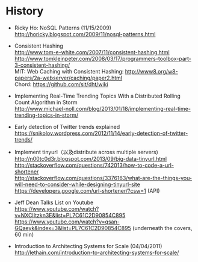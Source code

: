 # History

* Ricky Ho: NoSQL Patterns (11/15/2009)
<br>http://horicky.blogspot.com/2009/11/nosql-patterns.html

* Consistent Hashing
<br>http://www.tom-e-white.com/2007/11/consistent-hashing.html 
<br>http://www.tomkleinpeter.com/2008/03/17/programmers-toolbox-part-3-consistent-hashing/
<br>MIT: Web Caching with Consistent Hashing: http://www8.org/w8-papers/2a-webserver/caching/paper2.html
<br>Chord: https://github.com/sit/dht/wiki

* Implementing Real-Time Trending Topics With a Distributed Rolling Count Algorithm in Storm
<br>http://www.michael-noll.com/blog/2013/01/18/implementing-real-time-trending-topics-in-storm/

* Early detection of Twitter trends explained
<br>https://snikolov.wordpress.com/2012/11/14/early-detection-of-twitter-trends/

* Implement tinyurl（以及distribute across multiple servers) 
<br>http://n00tc0d3r.blogspot.com/2013/09/big-data-tinyurl.html 
<br>http://stackoverflow.com/questions/742013/how-to-code-a-url-shortener 
<br>http://stackoverflow.com/questions/3376163/what-are-the-things-you-will-need-to-consider-while-designing-tinyurl-site 
<br>https://developers.google.com/url-shortener/?csw=1 (API)

* Jeff Dean Talks List on Youtube
<br>https://www.youtube.com/watch?v=NXCIItzkn3E&list=PL7C61C2D90854C895
<br>https://www.youtube.com/watch?v=qsan-GQaeyk&index=3&list=PL7C61C2D90854C895 (underneath the covers, 60 min)

* Introduction to Architecting Systems for Scale (04/04/2011)
<br>http://lethain.com/introduction-to-architecting-systems-for-scale/






